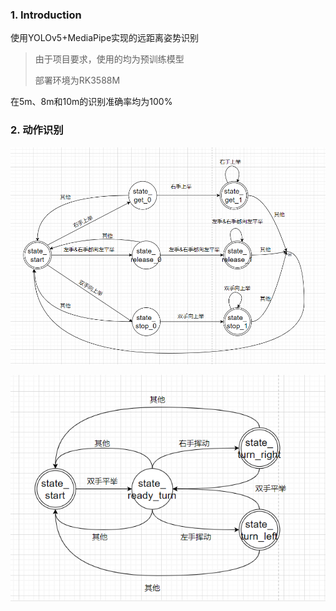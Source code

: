 ### 1. Introduction

使用YOLOv5+MediaPipe实现的远距离姿势识别

> 由于项目要求，使用的均为预训练模型
>
> 部署环境为RK3588M

在5m、8m和10m的识别准确率均为100%

### 2. 动作识别

![dfa1](./doc_img/dfa1.png)

![dfa2](./doc_img/dfa2.png)
